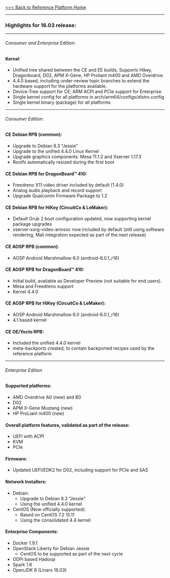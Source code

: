[<<< Back to Reference Platform Home](https://github.com/96boards/documentation/wiki/Reference-Platform-Home#)

***

### Highlights for 16.03 release:

***

###### Consumer and Enterprise Edition:
#### Kernel
- Unified tree shared between the CE and EE builds. Supports Hikey, Dragonboard, D02, APM X-Gene, HP Proliant m400 and AMD Overdrive.
- 4.4.0 based, including under-review topic branches to extend the hardware support for the platforms available.
- Device-Tree support for CE; ARM ACPI and PCIe support for Enterprise.
- Single kernel config for all platforms in arch/arm64/configs/distro.config
- Single kernel binary (package) for all platforms

***

###### Consumer Edition:

#### CE Debian RPB (common):
- Upgrade to Debian 8.3 "Jessie"
- Upgrade to the unified 4.4.0 Linux Kernel
- Upgrade graphics components: Mesa 11.1.2 and Xserver 1.17.3
- Rootfs automatically resized during the first boot

#### CE Debian RPB for DragonBoard™ 410:
- Freedreno X11 video driver included by default (1.4.0)
- Analog audio playback and record support
- Upgrade Qualcomm Firmware Package to 1.2

#### CE Debian RPB for HiKey (CircuitCo & LeMaker):
- Default Grub 2 boot configuration updated, now supporting kernel package upgrades
- xserver-xorg-video-armsoc now included by default (still using software rendering, Mali integration expected as part of the next release) 

#### CE AOSP RPB (common):
- AOSP Android Marshmallow 6.0 (android-6.0.1_r16) 

#### CE AOSP RPB for DragonBoard™ 410:
- Initial build, available as Developer Preview (not suitable for end users).
- Mesa and Freedreno support
- Kernel 4.4.0  

#### CE AOSP RPB for HiKey (CircuitCo & LeMaker):
- AOSP Android Marshmallow 6.0 (android-6.0.1_r16)
- 4.1 based kernel 

#### CE OE/Yocto RPB:
- Included the unified 4.4.0 kernel
- meta-backports created, to contain backported recipes used by the reference platform

***

###### Enterprise Edition

#### Supported platforms:

- AMD Overdrive A0 (new) and B0
- D02 
- APM X-Gene Mustang (new)
- HP ProLiant m400 (new) 

#### Overall platform features, validated as part of the release:

- UEFI with ACPI
- KVM
- PCIe 

#### Firmware:

- Updated UEFI/EDK2 for D02, including support for PCIe and SAS 

#### Network Installers:

- Debian:
   - Upgrade to Debian 8.3 "Jessie"
   - Using the unified 4.4.0 kernel
- CentOS (Now officially supported):
   - Based on CentOS 7.2 15.11
   - Using the consolidated 4.4 kernel

#### Enterprise Components:

- Docker 1.9.1
- OpenStack Liberty for Debian Jessie
   - CentOS to be supported as part of the next cycle
- ODPi based Hadoop
- Spark 1.6
- OpenJDK 8 (Linaro 16.03)
